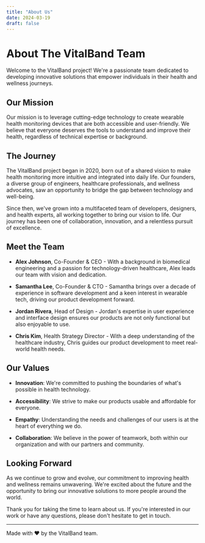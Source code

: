 ```yaml
---
title: "About Us"
date: 2024-03-19
draft: false
---
```


# About The VitalBand Team

Welcome to the VitalBand project! We're a passionate team dedicated to developing innovative solutions that empower individuals in their health and wellness journeys. 

## Our Mission

Our mission is to leverage cutting-edge technology to create wearable health monitoring devices that are both accessible and user-friendly. We believe that everyone deserves the tools to understand and improve their health, regardless of technical expertise or background.

## The Journey

The VitalBand project began in 2020, born out of a shared vision to make health monitoring more intuitive and integrated into daily life. Our founders, a diverse group of engineers, healthcare professionals, and wellness advocates, saw an opportunity to bridge the gap between technology and well-being.

Since then, we've grown into a multifaceted team of developers, designers, and health experts, all working together to bring our vision to life. Our journey has been one of collaboration, innovation, and a relentless pursuit of excellence.

## Meet the Team

- **Alex Johnson**, Co-Founder & CEO - With a background in biomedical engineering and a passion for technology-driven healthcare, Alex leads our team with vision and dedication.
  
- **Samantha Lee**, Co-Founder & CTO - Samantha brings over a decade of experience in software development and a keen interest in wearable tech, driving our product development forward.
  
- **Jordan Rivera**, Head of Design - Jordan's expertise in user experience and interface design ensures our products are not only functional but also enjoyable to use.
  
- **Chris Kim**, Health Strategy Director - With a deep understanding of the healthcare industry, Chris guides our product development to meet real-world health needs.
  
## Our Values

- **Innovation**: We're committed to pushing the boundaries of what's possible in health technology.
  
- **Accessibility**: We strive to make our products usable and affordable for everyone.
  
- **Empathy**: Understanding the needs and challenges of our users is at the heart of everything we do.
  
- **Collaboration**: We believe in the power of teamwork, both within our organization and with our partners and community.

## Looking Forward

As we continue to grow and evolve, our commitment to improving health and wellness remains unwavering. We're excited about the future and the opportunity to bring our innovative solutions to more people around the world.

Thank you for taking the time to learn about us. If you're interested in our work or have any questions, please don't hesitate to get in touch.

---

Made with ❤️ by the VitalBand team.
